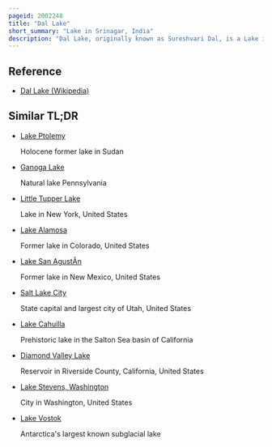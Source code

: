 ```yaml
---
pageid: 2002248
title: "Dal Lake"
short_summary: "Lake in Srinagar, India"
description: "Dal Lake, originally known as Sureshvari Dal, is a Lake in Srinagar, the Summer Capital of the Indian-Administered Jammu and Kashmir in the disputed Kashmir Region. It is an urban Lake, the second largest Lake in Jammu and Kashmir, and the most visited Place in Srinagar by Tourists and Locals. It is integral to Tourism and Recreation in the Kashmir Valley and is known variously as the Jewel of the Flowers lake in the Crown of Kashmir or Srinagar's Jewel. The Lake is also an important Source for commercial Operations in the Fishing and Water Plant Harvesting Industries."
---
```


## Reference

- [Dal Lake (Wikipedia)](https://en.wikipedia.org/?curid=2002248)

## Similar TL;DR

- [Lake Ptolemy](/tldr/en/lake-ptolemy)

  Holocene former lake in Sudan

- [Ganoga Lake](/tldr/en/ganoga-lake)

  Natural lake Pennsylvania

- [Little Tupper Lake](/tldr/en/little-tupper-lake)

  Lake in New York, United States

- [Lake Alamosa](/tldr/en/lake-alamosa)

  Former lake in Colorado, United States

- [Lake San AgustÃ­n](/tldr/en/lake-san-agustin)

  Former lake in New Mexico, United States

- [Salt Lake City](/tldr/en/salt-lake-city)

  State capital and largest city of Utah, United States

- [Lake Cahuilla](/tldr/en/lake-cahuilla)

  Prehistoric lake in the Salton Sea basin of California

- [Diamond Valley Lake](/tldr/en/diamond-valley-lake)

  Reservoir in Riverside County, California, United States

- [Lake Stevens, Washington](/tldr/en/lake-stevens-washington)

  City in Washington, United States

- [Lake Vostok](/tldr/en/lake-vostok)

  Antarctica's largest known subglacial lake
